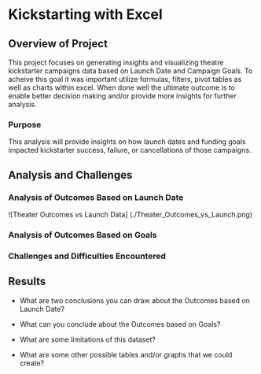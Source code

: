 # Kickstarting with Excel

## Overview of Project

This project focuses on generating insights and visualizing theatre kickstarter campaigns data based on Launch Date and Campaign Goals.  To acheive this goal it was important utilize formulas, filters, pivot tables as well as charts within excel.  When done well the ultimate outcome is to enable better decision making and/or provide more insights for further analysis.

### Purpose

This analysis will provide insights on how launch dates and funding goals impacted kickstarter success, failure, or cancellations of those campaigns.

## Analysis and Challenges

### Analysis of Outcomes Based on Launch Date

![Theater Outcomes vs Launch Data] (./Theater_Outcomes_vs_Launch.png)

### Analysis of Outcomes Based on Goals

### Challenges and Difficulties Encountered

## Results

- What are two conclusions you can draw about the Outcomes based on Launch Date?

- What can you conclude about the Outcomes based on Goals?

- What are some limitations of this dataset?

- What are some other possible tables and/or graphs that we could create?
